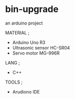 # bin-upgrade
an arduino project

MATERIAL ;
  - Arduino Uno R3
  - Ultrasonic sensor HC-SR04
  - Servo motor MG-996R

LANG ;
  - C++

TOOLS ;
  - Arudiono IDE
  
  
